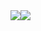 
<div style="display: flex">
  <img src="https://streak-stats.demolab.com/?user=Itischeat">
  <img src="https://github-readme-stats.vercel.app/api/top-langs/?username=Itischeat&layout=compact">
</div>
